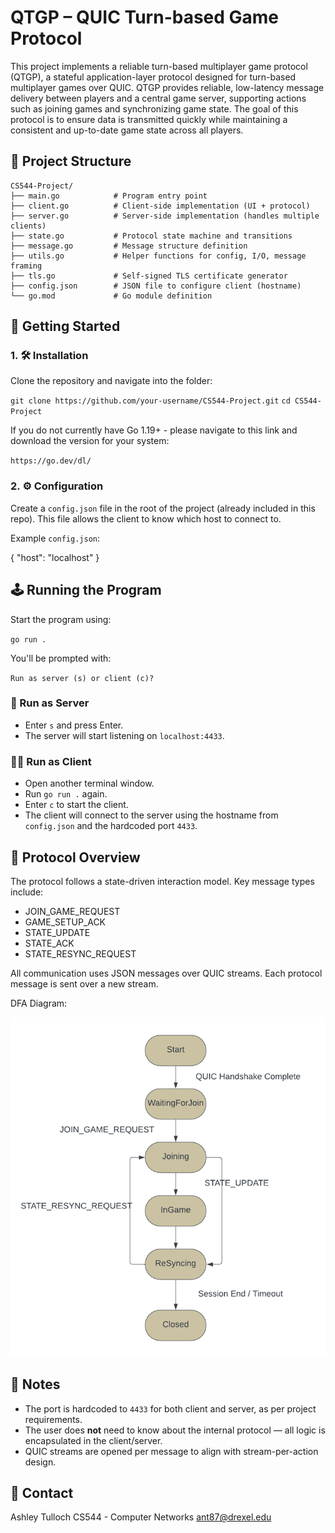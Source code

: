 # QTGP – QUIC Turn-based Game Protocol

This project implements a reliable turn-based multiplayer game protocol (QTGP), a stateful application-layer protocol designed for turn-based multiplayer games over QUIC. QTGP provides reliable, low-latency message delivery between players and a central game server, supporting actions such as joining games and synchronizing game state. The goal of this protocol is to ensure data is transmitted quickly while maintaining a consistent and up-to-date game state across all players.

## 📁 Project Structure

```
CS544-Project/
├── main.go            # Program entry point
├── client.go          # Client-side implementation (UI + protocol)
├── server.go          # Server-side implementation (handles multiple clients)
├── state.go           # Protocol state machine and transitions
├── message.go         # Message structure definition
├── utils.go           # Helper functions for config, I/O, message framing
├── tls.go             # Self-signed TLS certificate generator
├── config.json        # JSON file to configure client (hostname)
└── go.mod             # Go module definition
```

## 🚀 Getting Started

### 1. 🛠 Installation

Clone the repository and navigate into the folder:

`git clone https://github.com/your-username/CS544-Project.git`
`cd CS544-Project`

If you do not currently have Go 1.19+ - please navigate to this link and download the version for your system:

`https://go.dev/dl/`

### 2. ⚙️ Configuration

Create a `config.json` file in the root of the project (already included in this repo). This file allows the client to know which host to connect to.

Example `config.json`:

{
  "host": "localhost"
}

## 🕹️ Running the Program

Start the program using:

`go run .`

You'll be prompted with:

`Run as server (s) or client (c)?`

### 👤 Run as Server

- Enter `s` and press Enter.
- The server will start listening on `localhost:4433`.

### 🧑‍💻 Run as Client

- Open another terminal window.
- Run `go run .` again.
- Enter `c` to start the client.
- The client will connect to the server using the hostname from `config.json` and the hardcoded port `4433`.

## 🧩 Protocol Overview

The protocol follows a state-driven interaction model. Key message types include:

- JOIN_GAME_REQUEST
- GAME_SETUP_ACK
- STATE_UPDATE
- STATE_ACK
- STATE_RESYNC_REQUEST

All communication uses JSON messages over QUIC streams. Each protocol message is sent over a new stream.

DFA Diagram:

![alt text](image.png)

## 📝 Notes

- The port is hardcoded to `4433` for both client and server, as per project requirements.
- The user does **not** need to know about the internal protocol — all logic is encapsulated in the client/server.
- QUIC streams are opened per message to align with stream-per-action design.

## 📧 Contact

Ashley Tulloch
CS544 - Computer Networks
ant87@drexel.edu
